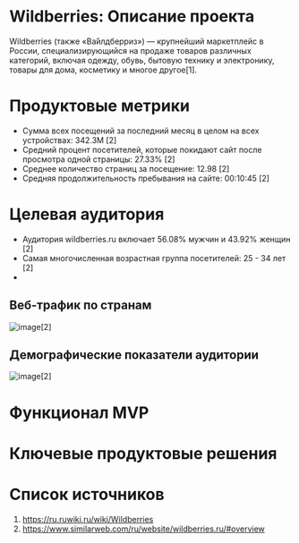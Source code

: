 # Wildberries: Описание проекта

Wildberries (также «Ва́йлдберриз») — крупнейший маркетплейс в России, специализирующийся на продаже товаров различных категорий, включая одежду, обувь, бытовую технику и электронику, товары для дома, косметику и многое другое[1]. 

# Продуктовые метрики
- Сумма всех посещений за последний месяц в целом на всех устройствах: 342.3M [2]
- Средний процент посетителей, которые покидают сайт после просмотра одной страницы: 27.33% [2]
- Среднее количество страниц за посещение: 12.98 [2]
- Средняя продолжительность пребывания на сайте: 00:10:45 [2]


# Целевая аудитория
- Аудитория wildberries.ru включает 56.08% мужчин и 43.92% женщин [2]
- Самая многочисленная возрастная группа посетителей: 25 - 34 лет [2]
- 
## Веб-трафик по странам
![image](https://github.com/user-attachments/assets/e15d7d94-e3af-48be-a5a7-2f702621858b)[2]

## Демографические показатели аудитории 
![image](https://github.com/user-attachments/assets/3d51bf86-5770-4f54-bbaa-46290eda1529)[2]

# Функционал MVP

# Ключевые продуктовые решения

# Список источников 
1. https://ru.ruwiki.ru/wiki/Wildberries
2. https://www.similarweb.com/ru/website/wildberries.ru/#overview
